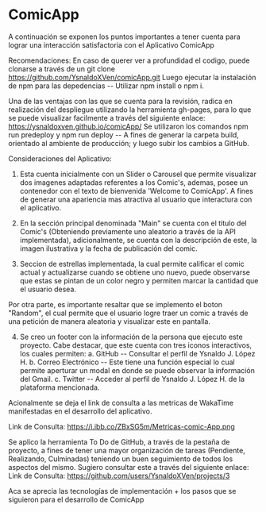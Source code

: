 
# ComicApp 

A continuación se exponen los puntos importantes a tener cuenta para lograr una interacción satisfactoria con el Aplicativo ComicApp

Recomendaciones: 
    En caso de querer ver a profundidad el codigo, puede clonarse a través de un git clone https://github.com/YsnaldoXVen/comicApp.git
    Luego ejecutar la instalación de npm para las depedencias -- Utilizar npm install o npm i. 

Una de las ventajas con las que se cuenta para la revisión, radica en realización del despliegue utilizando la herramienta gh-pages, para lo que se puede visualizar facilmente a través del siguiente enlace: https://ysnaldoxven.github.io/comicApp/ 
Se utilizaron los comandos npm run predeploy y npm run deploy -- A fines de generar la carpeta build, orientado al ambiente de producción; y luego subir los cambios a GitHub.

Consideraciones del Aplicativo: 

1. Esta cuenta inicialmente con un Slider o Carousel que permite visualizar dos imagenes adaptadas referentes a los Comic's, ademas, posee un contenedor con el texto de bienvenida 'Welcome to ComicApp'. A fines de generar una apariencia mas atractiva al usuario que interactura con el aplicativo. 

2. En la sección principal denominada "Main" se cuenta con el titulo del Comic's (Obteniendo previamente uno aleatorio a través de la API implementada), adicionalmente, se cuenta con la descripción de este, la imagen ilustrativa y la fecha de publicación del comic. 

3. Seccion de estrellas implementada, la cual permite calificar el comic actual y actualizarse cuando se obtiene uno nuevo, puede observarse que estas se pintan de un color negro y permiten marcar la cantidad que el usuario desea. 

Por otra parte, es importante resaltar que se implemento el boton "Random", el cual permite que el usuario logre traer un comic a través de una petición de manera aleatoria y visualizar este en pantalla. 

4. Se creo un footer con la información de la persona que ejecuto este proyecto. Cabe destacar, que este cuenta con tres iconos interactivos, los cuales permiten: 
    a. GitHub -- Consultar el perfil de Ysnaldo J. López H. 
    b. Correo Electrónico -- Este tiene una función especial lo cual permite aperturar un modal en donde se puede observar la información del Gmail. 
    c. Twitter -- Acceder al perfil de Ysnaldo J. López H. de la plataforma mencionada. 

Acionalmente se deja el link de consulta a las metricas de WakaTime manifestadas en el desarrollo del aplicativo. 

Link de Consulta: https://i.ibb.co/ZBxSG5m/Metricas-comic-App.png

Se aplico la herramienta To Do de GitHub, a través de la pestaña de proyecto, a fines de tener una mayor organización de tareas (Pendiente, Realizando, Culminadas) teniendo un buen seguimiento de todos los aspectos del mismo. Sugiero consultar este a través del siguiente enlace: 
    Link de Consulta: https://github.com/users/YsnaldoXVen/projects/3 

Aca se aprecia las tecnologías de implementación + los pasos que se siguieron para el desarrollo de ComicApp
